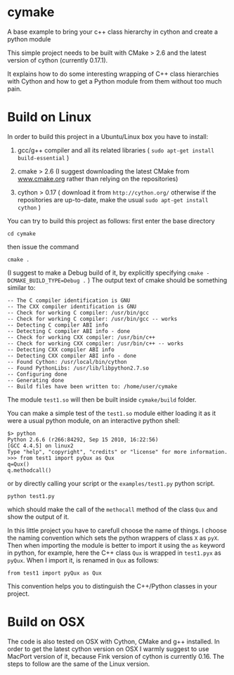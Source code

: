 cymake
======

A base example to bring your c++ class hierarchy in cython and create a python module

This simple project needs to be built with CMake > 2.6 and the latest version of cython (currently 0.17.1).

It explains how to do some interesting wrapping of C++ class hierarchies with Cython and how to get a Python module from them without too much pain.

Build on Linux
====
In order to build this project in a Ubuntu/Linux box you have to install:

1) gcc/g++ compiler and all its related libraries ( `sudo apt-get install build-essential` )

2) cmake > 2.6 (I suggest downloading the latest CMake from www.cmake.org rather than relying on the repositories)

3) cython > 0.17 ( download it from `http://cython.org/` otherwise if the repositories are up-to-date, make the usual `sudo apt-get install cython` )

You can try to build this project as follows: first enter the base directory

`cd cymake`

then issue the command

`cmake .`

(I suggest to make a Debug build of it, by explicitly specifying `cmake -DCMAKE_BUILD_TYPE=Debug .` )
The output text of cmake should be something similar to:

    -- The C compiler identification is GNU
    -- The CXX compiler identification is GNU
    -- Check for working C compiler: /usr/bin/gcc
    -- Check for working C compiler: /usr/bin/gcc -- works
    -- Detecting C compiler ABI info
    -- Detecting C compiler ABI info - done
    -- Check for working CXX compiler: /usr/bin/c++
    -- Check for working CXX compiler: /usr/bin/c++ -- works
    -- Detecting CXX compiler ABI info
    -- Detecting CXX compiler ABI info - done
    -- Found Cython: /usr/local/bin/cython 
    -- Found PythonLibs: /usr/lib/libpython2.7.so 
    -- Configuring done
    -- Generating done
    -- Build files have been written to: /home/user/cymake

The module `test1.so` will then be built inside `cymake/build` folder.

You can make a simple test of the `test1.so` module either loading it as it were a usual python module, on an interactive python shell:

    $> python
    Python 2.6.6 (r266:84292, Sep 15 2010, 16:22:56) 
    [GCC 4.4.5] on linux2
    Type "help", "copyright", "credits" or "license" for more information.
    >>> from test1 import pyQux as Qux
    q=Qux()
    q.methodcall()

or by directly calling your script or the `examples/test1.py` python script.

`python test1.py`

which should make the call of the `methocall` method of the class `Qux` and show the output of it.

In this little project you have to carefull choose the name of things. I choose the naming convention which sets the python wrappers of class `X` as `pyX`. Then when importing the module is better to import it using the `as` keyword in python, for example, here the C++ class `Qux` is wrapped in `test1.pyx` as `pyQux`. When I import it, is renamed in `Qux` as follows:

    from test1 import pyQux as Qux

This convention helps you to distinguish the C++/Python classes in your project.


Build on OSX
===

The code is also tested on OSX with Cython, CMake and g++ installed. In order to get the latest cython version on OSX I warmly suggest to use MacPort version of it, because Fink version of cython is currently 0.16. The steps to follow are the same of the Linux version.